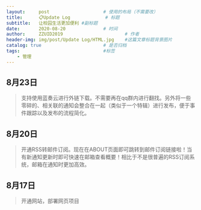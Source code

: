 ```yaml
---
layout:     post   				    # 使用的布局（不需要改）
title:      📋Update Log				# 标题 
subtitle:   让校园生活更加便利 #副标题
date:       2020-08-20 				# 时间
author:     ZZUID2019 						# 作者
header-img: img/post/Update Log/HTML.jpg 	#这篇文章标题背景图片
catalog: true 						# 是否归档
tags:								#标签
    - 管理
---
```


## 8月23日

> 支持使用蓝奏云进行外链下载。不需要再在qq群内进行翻找。另外将一些零碎的、相关联的通知会整合在一起（类似于一个特辑）进行发布，便于事件跟踪以及发布的流程简化。

## 8月20日

> 开通RSS转邮件订阅。现在在ABOUT页面即可跳转到邮件订阅链接啦！当有新通知更新时即可快速在邮箱查看概要！相比于不是很普遍的RSS订阅系统，邮箱在通知时更加高效。

## 8月17日

> 开通网站，部署网页项目